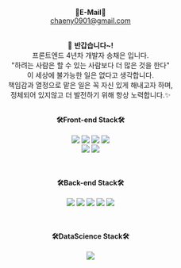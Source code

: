 <div align = "center">

💌<b>E-Mail</b>💌</br>
chaeny0901@gmail.com</br>
</br>

👋 <b>반갑습니다~!</b></br>
프론트엔드 4년차 개발자 송채은 입니다. </br>
"하려는 사람은 할 수 있는 사람보다 더 많은 것을 한다"</br>
이 세상에 불가능한 일은 없다고 생각합니다.</br>
책임감과 열정으로 맡은 일은 꼭 자신 있게 해내고자 하며,</br>
정체되어 있지않고 더 발전하기 위해 항상 노력합니다.✨
</br></br>

<b>🛠Front-end Stack🛠</b></br></br>
<img src="https://img.shields.io/badge/html-E34F26?style=for-the-badge&logo=html5&logoColor=white">
<img src="https://img.shields.io/badge/css-1572B6?style=for-the-badge&logo=css3&logoColor=white">
<img src="https://img.shields.io/badge/bootstrap-7952B3?style=for-the-badge&logo=bootstrap&logoColor=white">
<img src="https://img.shields.io/badge/jquery-0769AD?style=for-the-badge&logo=jquery&logoColor=white"></br>
<img src="https://img.shields.io/badge/javascript-F7DF1E?style=for-the-badge&logo=javascript&logoColor=black">
<img src="https://img.shields.io/badge/github-181717?style=for-the-badge&logo=github&logoColor=white">
</br>
</br>
</br>

<b>🛠Back-end Stack🛠</b></br></br>
<img src="https://img.shields.io/badge/python-1572B6?style=for-the-badge&logo=python&logoColor=white"/></a>
<img src="https://img.shields.io/badge/Django-092E20?style=for-the-badge&logo=Django&logoColor=white"/></a>
<img src="https://img.shields.io/badge/Node.js-339933?style=for-the-badge&logo=Node.js&logoColor=white"/></a>
<img src="https://img.shields.io/badge/MongoDB-47A248?style=for-the-badge&logo=MongoDB&logoColor=white"/></a>
<img src="https://img.shields.io/badge/MySQL-4479A1?style=for-the-badge&logo=MySQL&logoColor=white"/></a>
</br>
</br>
</br>

<b>🛠DataScience Stack🛠</b></br></br>
<img src="https://img.shields.io/badge/pandas-150458?style=for-the-badge&logo=pandas&logoColor=white"/></a>
</div>
</br>
</br>

<!--
**chaeeunSong/chaeeunSong** is a ✨ _special_ ✨ repository because its `README.md` (this file) appears on your GitHub profile.

Here are some ideas to get you started:

- 🔭 I’m currently working on ...
- 🌱 I’m currently learning ...
- 👯 I’m looking to collaborate on ...
- 🤔 I’m looking for help with ...
- 💬 Ask me about ...
- 📫 How to reach me: ...
- 😄 Pronouns: ...
- ⚡ Fun fact: ...
-->
